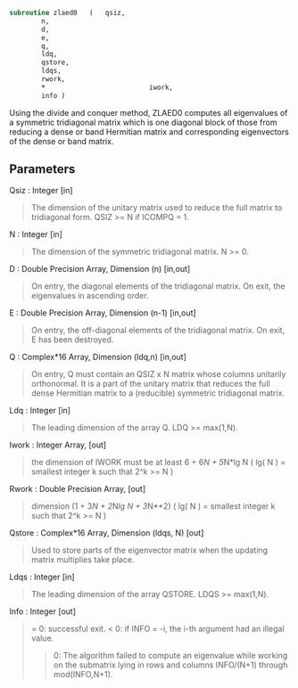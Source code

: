 ```fortran
subroutine zlaed0	(	qsiz,
		n,
		d,
		e,
		q,
		ldq,
		qstore,
		ldqs,
		rwork,
		*                          iwork,
		info )
```

 Using the divide and conquer method, ZLAED0 computes all eigenvalues
 of a symmetric tridiagonal matrix which is one diagonal block of
 those from reducing a dense or band Hermitian matrix and
 corresponding eigenvectors of the dense or band matrix.

## Parameters
Qsiz : Integer [in]
> The dimension of the unitary matrix used to reduce
> the full matrix to tridiagonal form.  QSIZ >= N if ICOMPQ = 1.

N : Integer [in]
> The dimension of the symmetric tridiagonal matrix.  N >= 0.

D : Double Precision Array, Dimension (n) [in,out]
> On entry, the diagonal elements of the tridiagonal matrix.
> On exit, the eigenvalues in ascending order.

E : Double Precision Array, Dimension (n-1) [in,out]
> On entry, the off-diagonal elements of the tridiagonal matrix.
> On exit, E has been destroyed.

Q : Complex*16 Array, Dimension (ldq,n) [in,out]
> On entry, Q must contain an QSIZ x N matrix whose columns
> unitarily orthonormal. It is a part of the unitary matrix
> that reduces the full dense Hermitian matrix to a
> (reducible) symmetric tridiagonal matrix.

Ldq : Integer [in]
> The leading dimension of the array Q.  LDQ >= max(1,N).

Iwork : Integer Array, [out]
> the dimension of IWORK must be at least
> 6 + 6*N + 5*N*lg N
> ( lg( N ) = smallest integer k
> such that 2^k >= N )

Rwork : Double Precision Array, [out]
> dimension (1 + 3*N + 2*N*lg N + 3*N**2)
> ( lg( N ) = smallest integer k
> such that 2^k >= N )

Qstore : Complex*16 Array, Dimension (ldqs, N) [out]
> Used to store parts of
> the eigenvector matrix when the updating matrix multiplies
> take place.

Ldqs : Integer [in]
> The leading dimension of the array QSTORE.
> LDQS >= max(1,N).

Info : Integer [out]
> = 0:  successful exit.
> < 0:  if INFO = -i, the i-th argument had an illegal value.
> > 0:  The algorithm failed to compute an eigenvalue while
> working on the submatrix lying in rows and columns
> INFO/(N+1) through mod(INFO,N+1).

